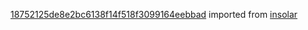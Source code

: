 [18752125de8e2bc6138f14f518f3099164eebbad](https://github.com/insolar/insolar/commit/18752125de8e2bc6138f14f518f3099164eebbad) imported from [insolar](https://github.com/insolar/insolar)
